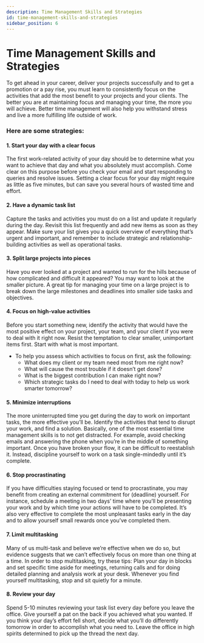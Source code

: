 ```yaml
---
description: Time Management Skills and Strategies
id: time-management-skills-and-strategies
sidebar_position: 6
---
```


# Time Management Skills and Strategies

To get ahead in your career, deliver your projects successfully and to get a promotion or a pay rise, you must learn to consistently focus on the activities that add the most benefit to your projects and your clients. The better you are at maintaining focus and managing your time, the more you will achieve. Better time management will also help you withstand stress and live a more fulfilling life outside of work.

### Here are some strategies:

#### 1. Start your day with a **clear focus**

The first work-related activity of your day should be to determine what you want to achieve that day and what you absolutely must accomplish. Come clear on this purpose before you check your email and start responding to queries and resolve issues. Setting a clear focus for your day might require as little as five minutes, but can save you several hours of wasted time and effort.

#### 2. Have a **dynamic task list**

Capture the tasks and activities you must do on a list and update it regularly during the day. Revisit this list frequently and add new items as soon as they appear. Make sure your list gives you a quick overview of everything that’s urgent and important, and remember to include strategic and relationship-building activities as well as operational tasks.

#### 3. Split large projects into pieces

Have you ever looked at a project and wanted to run for the hills because of how complicated and difficult it appeared? You may want to look at the smaller picture. A great tip for managing your time on a large project is to break down the large milestones and deadlines into smaller side tasks and objectives.

#### 4. Focus on high-value activities

Before you start something new, identify the activity that would have the most positive effect on your project, your team, and your client if you were to deal with it right now. Resist the temptation to clear smaller, unimportant items first. Start with what is most important.

* To help you assess which activities to focus on first, ask the following:&#x20;
  * What does my client or my team need most from me right now?&#x20;
  * What will cause the most trouble if it doesn’t get done?&#x20;
  * What is the biggest contribution I can make right now?&#x20;
  * Which strategic tasks do I need to deal with today to help us work smarter tomorrow?

#### 5. Minimize interruptions

The more uninterrupted time you get during the day to work on important tasks, the more effective you’ll be. Identify the activities that tend to disrupt your work, and find a solution. Basically, one of the most essential time management skills is to not get distracted. For example, avoid checking emails and answering the phone when you’re in the middle of something important. Once you have broken your flow, it can be difficult to reestablish it. Instead, discipline yourself to work on a task single-mindedly until it’s complete.

#### 6. Stop procrastinating

If you have difficulties staying focused or tend to procrastinate, you may benefit from creating an external commitment for (deadline) yourself. For instance, schedule a meeting in two days’ time where you’ll be presenting your work and by which time your actions will have to be completed. It’s also very effective to complete the most unpleasant tasks early in the day and to allow yourself small rewards once you’ve completed them.

#### 7. Limit multitasking

Many of us multi-task and believe we’re effective when we do so, but evidence suggests that we can’t effectively focus on more than one thing at a time. In order to stop multitasking, try these tips: Plan your day in blocks and set specific time aside for meetings, returning calls and for doing detailed planning and analysis work at your desk. Whenever you find yourself multitasking, stop and sit quietly for a minute.

#### 8. Review your day

Spend 5-10 minutes reviewing your task list every day before you leave the office. Give yourself a pat on the back if you achieved what you wanted. If you think your day’s effort fell short, decide what you’ll do differently tomorrow in order to accomplish what you need to. Leave the office in high spirits determined to pick up the thread the next day.
